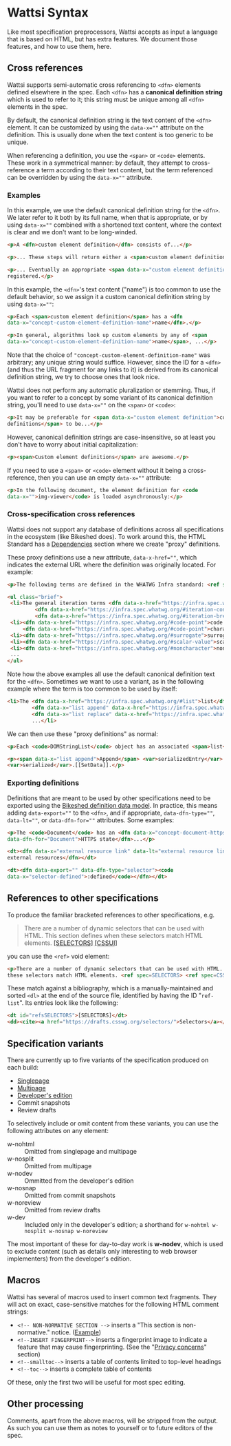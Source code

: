 # Wattsi Syntax

Like most specification preprocessors, Wattsi accepts as input a language that is based on HTML, but has extra features. We document those features, and how to use them, here.

## Cross references

Wattsi supports semi-automatic cross referencing to `<dfn>` elements defined elsewhere in the spec. Each `<dfn>` has a **canonical definition string** which is used to refer to it; this string must be unique among all `<dfn>` elements in the spec.

By default, the canonical definition string is the text content of the `<dfn>` element. It can be customized by using the `data-x=""` attribute on the definition. This is usually done when the text content is too generic to be unique.

When referencing a definition, you use the `<span>` or `<code>` elements. These work in a symmetrical manner: by default, they attempt to cross-reference a term according to their text content, but the term referenced can be overridden by using the `data-x=""` attribute.

### Examples

In this example, we use the default canonical definition string for the `<dfn>`. We later refer to it both by its full name, when that is appropriate, or by using `data-x=""` combined with a shortened text content, where the context is clear and we don't want to be long-winded.

```html
<p>A <dfn>custom element definition</dfn> consists of...</p>

<p>... These steps will return either a <span>custom element definition</span> or null.</p>

<p>... Eventually an appropriate <span data-x="custom element definition">definition</span> will be
registered.</p>
```

In this example, the `<dfn>`'s text content ("name") is too common to use the default behavior, so we assign it a custom canonical definition string by using `data-x=""`:

```html
<p>Each <span>custom element definition</span> has a <dfn
data-x="concept-custom-element-definition-name">name</dfn>.</p>

<p>In general, algorithms look up custom elements by any of <span
data-x="concept-custom-element-definition-name">name</span>, ...</p>
```

Note that the choice of `"concept-custom-element-definition-name"` was arbitrary; any unique string would suffice. However, since the ID for a `<dfn>` (and thus the URL fragment for any links to it) is derived from its canonical definition string, we try to choose ones that look nice.

Wattsi does not perform any automatic pluralization or stemming. Thus, if you want to refer to a concept by some variant of its canonical definition string, you'll need to use `data-x=""` on the `<span>` or `<code>`:

```html
<p>It may be preferable for <span data-x="custom element definition">custom element
definitions</span> to be...</p>
```

However, canonical definition strings are case-insensitive, so at least you don't have to worry about initial capitalization:

```html
<p><span>Custom element definitions</span> are awesome.</p>
```

If you need to use a `<span>` or `<code>` element without it being a cross-reference, then you can use an empty `data-x=""` attribute:

```html
<p>In the following document, the element definition for <code
data-x="">img-viewer</code> is loaded asynchronously:</p>
```

### Cross-specification cross references

Wattsi does not support any database of definitions across all specifications in the ecosystem (like Bikeshed does). To work around this, the HTML Standard has a <a href="https://html.spec.whatwg.org/multipage/infrastructure.html#dependencies">Dependencies</a> section where we create "proxy" definitions.

These proxy definitions use a new attribute, `data-x-href=""`, which indicates the external URL where the definition was originally located. For example:

```html
<p>The following terms are defined in the WHATWG Infra standard: <ref spec=INFRA></p>

<ul class="brief">
 <li>The general iteration terms <dfn data-x-href="https://infra.spec.whatwg.org/#iteration-while">while</dfn>,
         <dfn data-x-href="https://infra.spec.whatwg.org/#iteration-continue">continue</dfn>, and
         <dfn data-x-href="https://infra.spec.whatwg.org/#iteration-break">break</dfn>.</li>
 <li><dfn data-x-href="https://infra.spec.whatwg.org/#code-point">code point</dfn> and its synonym
     <dfn data-x-href="https://infra.spec.whatwg.org/#code-point">character</dfn></li>
 <li><dfn data-x-href="https://infra.spec.whatwg.org/#surrogate">surrogate</dfn></li>
 <li><dfn data-x-href="https://infra.spec.whatwg.org/#scalar-value">scalar value</dfn></li>
 <li><dfn data-x-href="https://infra.spec.whatwg.org/#noncharacter">noncharacter</dfn></li>
 ...
</ul>
```

Note how the above examples all use the default canonical definition text for the `<dfn>`. Sometimes we want to use a variant, as in the following example where the term is too common to be used by itself:

```html
<li>The <dfn data-x-href="https://infra.spec.whatwg.org/#list">list</dfn> data structure and the associated definitions for
        <dfn data-x="list append" data-x-href="https://infra.spec.whatwg.org/#list-append">append</dfn>,
        <dfn data-x="list replace" data-x-href="https://infra.spec.whatwg.org/#list-remove">replace</dfn>,
        ...</li>
```

We can then use these "proxy definitions" as normal:

```html
<p>Each <code>DOMStringList</code> object has an associated <span>list</span>.</p>

<p><span data-x="list append">Append</span> <var>serializedEntry</var> to
<var>serialized</var>.[[SetData]].</p>
```

### Exporting definitions

Definitions that are meant to be used by other specifications need to be exported using the [Bikeshed definition data model](https://tabatkins.github.io/bikeshed/#dfn-contract). In practice, this means adding `data-export=""` to the `<dfn>`, and if appropriate, `data-dfn-type=""`, `data-lt=""`, or `data-dfn-for=""` attributes. Some examples:

```html
<p>The <code>Document</code> has an <dfn data-x="concept-document-https-state" data-export=""
data-dfn-for="Document">HTTPS state</dfn>...</p>
```

```html
<dt><dfn data-x="external resource link" data-lt="external resource link" data-export="">Links to
external resources</dfn></dt>
```

```html
<dt><dfn data-export="" data-dfn-type="selector"><code
data-x="selector-defined">:defined</code></dfn></dt>
```

## References to other specifications

To produce the familiar bracketed references to other specifications, e.g.

> There are a number of dynamic selectors that can be used with HTML. This section defines when these selectors match HTML elements. [[SELECTORS]](https://html.spec.whatwg.org/#refsSELECTORS) [[CSSUI]](https://html.spec.whatwg.org/#refsCSSUI)

you can use the `<ref>` void element:

```html
<p>There are a number of dynamic selectors that can be used with HTML. This section defines when
these selectors match HTML elements. <ref spec=SELECTORS> <ref spec=CSSUI></p>
```

These match against a bibliography, which is a manually-maintained and sorted `<dl>` at the end of the source file, identified by having the ID "`ref-list`". Its entries look like the following:

```html
<dt id="refsSELECTORS">[SELECTORS]</dt>
<dd><cite><a href="https://drafts.csswg.org/selectors/">Selectors</a></cite>, E. Etemad, T. &Ccedil;elik, D. Glazman, I. Hickson, P. Linss, J. Williams. W3C.</dd>
```

## Specification variants

There are currently up to five variants of the specification produced on each build:

- [Singlepage](https://html.spec.whatwg.org/)
- [Multipage](https://html.spec.whatwg.org/multipage/)
- [Developer's edition](https://html.spec.whatwg.org/dev/)
- Commit snapshots
- Review drafts

To selectively include or omit content from these variants, you can use the following attributes on any element:

<dl>
  <dt>w-nohtml
  <dd>Omitted from singlepage and multipage

  <dt>w-nosplit
  <dd>Omitted from multipage

  <dt>w-nodev
  <dd>Ommitted from the developer's edition

  <dt>w-nosnap
  <dd>Omitted from commit snapshots

  <dt>w-noreview
  <dd>Omitted from review drafts

  <dt>w-dev
  <dd>Included only in the developer's edition; a shorthand for <code>w-nohtml w-nosplit w-nosnap w-noreview</code>
</dl>

The most important of these for day-to-day work is **w-nodev**, which is used to exclude content (such as details only interesting to web browser implementers) from the developer's edition.

## Macros

Wattsi has several of macros used to insert common text fragments. They will act on exact, case-sensitive matches for the following HTML comment strings:

* `<!-- NON-NORMATIVE SECTION -->` inserts a "This section is non-normative." notice. ([Example](https://html.spec.whatwg.org/multipage/introduction.html#suggested-reading))
* `<!--INSERT FINGERPRINT-->` inserts a fingerprint image to indicate a feature that may cause fingerprinting. (See the "[Privacy concerns](https://html.spec.whatwg.org/multipage/introduction.html#fingerprint)" section)
* `<!--smalltoc-->` inserts a table of contents limited to top-level headings
* `<!--toc-->` inserts a complete table of contents

Of these, only the first two will be useful for most spec editing.

## Other processing

Comments, apart from the above macros, will be stripped from the output. As such you can use them as notes to yourself or to future editors of the spec.
